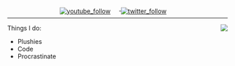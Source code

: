 <div class=badges align=center>
    <a href=https://www.twitter.com/sartouhou>
      <img
       alt=youtube_follow
       align=center
       style="margin-right: 20px; margin-bottom: -10px"
       src=https://img.shields.io/twitter/follow/sartouhou?style=social&label=Twitter&logo=twitter&color=lightgray>
    </a>
    <a href=https://www.youtube.com/user/MrCreepypasta666>
      <img
       alt=twitter_follow
       align=center
       style="margin-right: 20px; margin-bottom: -10px"
       src=https://img.shields.io/youtube/channel/subscribers/UCTy3jh8JMStBwXT8BjgpZuw?style=social&label=YouTube&logo=youtube&color=lightgray>
    </a>
</div>

----

<div align=left>
  <a href="https://github.com/anuraghazra/github-readme-stats">
    <img
         align="right"
         src="https://github-readme-stats.vercel.app/api/top-langs/?username=SartoRiccardo&layout=compact&hide=css"
     />
  </a>
</div>

<div>
  <p>Things I do:</p>
  <ul>
    <li>Plushies</li>
    <li>Code</li>
    <li>Procrastinate</li>
  </ul>
</div>
